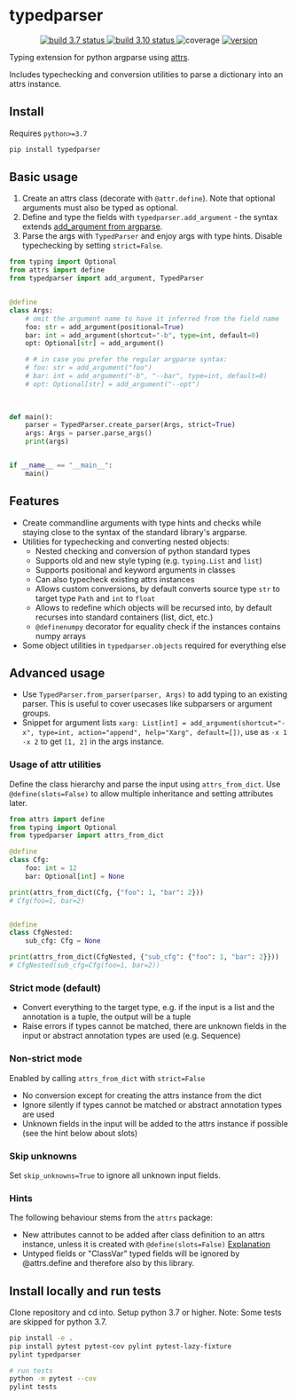 # typedparser

<p align="center">
<a href="https://github.com/gingsi/typedparser/actions/workflows/build-py37.yml">
  <img alt="build 3.7 status" title="build 3.7 status" src="https://img.shields.io/github/actions/workflow/status/gingsi/typedparser/build-py37.yml?branch=main&label=build%203.7" />
</a>
<a href="https://github.com/gingsi/typedparser/actions/workflows/build-py310.yml">
  <img alt="build 3.10 status" title="build 3.10 status" src="https://img.shields.io/github/actions/workflow/status/gingsi/typedparser/build-py310.yml?branch=main&label=build%203.10" />
</a>
<img alt="coverage" title="coverage" src="https://raw.githubusercontent.com/gingsi/typedparser/main/docs/coverage.svg" />
<a href="https://pypi.org/project/typedparser/">
  <img alt="version" title="version" src="https://img.shields.io/pypi/v/typedparser?color=success" />
</a>
</p>

Typing extension for python argparse using [attrs](https://www.attrs.org/en/stable/).

Includes typechecking and conversion utilities to parse a dictionary into an attrs instance. 

## Install

Requires `python>=3.7`

```bash
pip install typedparser
```

## Basic usage

1. Create an attrs class (decorate with `@attr.define`). Note that optional arguments must also be typed as optional.
2. Define and type the fields with `typedparser.add_argument` - the syntax extends [add_argument from argparse](https://docs.python.org/3/library/argparse.html#the-add-argument-method).
3. Parse the args with `TypedParser` and enjoy args with type hints. Disable typechecking by setting `strict=False`.

~~~python
from typing import Optional
from attrs import define
from typedparser import add_argument, TypedParser


@define
class Args:   
    # omit the argument name to have it inferred from the field name
    foo: str = add_argument(positional=True)
    bar: int = add_argument(shortcut="-b", type=int, default=0)
    opt: Optional[str] = add_argument()

    # # in case you prefer the regular argparse syntax:
    # foo: str = add_argument("foo")
    # bar: int = add_argument("-b", "--bar", type=int, default=0)
    # opt: Optional[str] = add_argument("--opt")
    
    

def main():
    parser = TypedParser.create_parser(Args, strict=True)
    args: Args = parser.parse_args()
    print(args)


if __name__ == "__main__":
    main()

~~~


## Features

* Create commandline arguments with type hints and checks while
staying close to the syntax of the standard library's argparse.
* Utilities for typechecking and converting nested objects:
  * Nested checking and conversion of python standard types
  * Supports old and new style typing (e.g. `typing.List` and `list`)
  * Supports positional and keyword arguments in classes
  * Can also typecheck existing attrs instances
  * Allows custom conversions, by default converts source type `str` to target type `Path` and
    `int` to `float`
  * Allows to redefine which objects will be recursed into, by default recurses into standard
    containers (list, dict, etc.)
  * `@definenumpy` decorator for equality check if the instances contains numpy arrays
* Some object utilities in `typedparser.objects` required for everything else

## Advanced usage

* Use `TypedParser.from_parser(parser, Args)` to add typing to an existing parser. This is useful
to cover usecases like subparsers or argument groups.
* Snippet for argument lists `xarg: List[int] = add_argument(shortcut="-x", type=int, action="append", help="Xarg", default=[])`,
use as `-x 1 -x 2` to get `[1, 2]` in the args instance.

### Usage of attr utilities

Define the class hierarchy and parse the input using `attrs_from_dict`.
Use `@define(slots=False)` to allow multiple inheritance and setting attributes later.

~~~python
from attrs import define
from typing import Optional
from typedparser import attrs_from_dict

@define
class Cfg:
    foo: int = 12
    bar: Optional[int] = None

print(attrs_from_dict(Cfg, {"foo": 1, "bar": 2}))
# Cfg(foo=1, bar=2)


@define
class CfgNested:
    sub_cfg: Cfg = None

print(attrs_from_dict(CfgNested, {"sub_cfg": {"foo": 1, "bar": 2}}))
# CfgNested(sub_cfg=Cfg(foo=1, bar=2))
~~~


### Strict mode (default)

* Convert everything to the target type, e.g. if the input is a list and the annotation is a tuple,
  the output will be a tuple
* Raise errors if types cannot be matched, there are unknown fields in the input or
  abstract annotation types are used (e.g. Sequence)

### Non-strict mode

Enabled by calling `attrs_from_dict` with `strict=False`

* No conversion except for creating the attrs instance from the dict
* Ignore silently if types cannot be matched or abstract annotation types are used
* Unknown fields in the input will be added to the attrs instance if possible
  (see the hint below about slots)

### Skip unknowns

Set `skip_unknowns=True` to ignore all unknown input fields.

### Hints

The following behaviour stems from the `attrs` package:

* New attributes cannot to be added after class definition to an attrs instance,
  unless it is created with `@define(slots=False)`
  [Explanation](https://www.attrs.org/en/21.2.0/glossary.html#term-slotted-classes)
* Untyped fields or "ClassVar" typed fields will be ignored by @attrs.define
  and therefore also by this library.

## Install locally and run tests

Clone repository and cd into. Setup python 3.7 or higher. 
Note: Some tests are skipped for python 3.7.

~~~bash
pip install -e .
pip install pytest pytest-cov pylint pytest-lazy-fixture
pylint typedparser

# run tests
python -m pytest --cov
pylint tests
~~~
